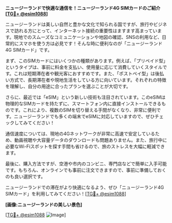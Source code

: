 **ニュージーランドで快適な通信を！ニュージーランド4G SIMカードのご紹介[[TG💪+ @esim1088](https://t.me/s/esim1088)]**

ニュージーランドは美しい自然と豊かな文化で知られる国ですが、旅行やビジネスで訪れる方にとって、インターネット接続の重要性はますます高まっています。現地でのスムーズなコミュニケーションや地図の確認、SNSの利用など、日常的にスマホを使う方は必見です！そんな時に便利なのが「ニュージーランド4G SIMカード」です。

まず、このSIMカードにはいくつかの種類があります。例えば、「プリペイド型」というタイプは、事前に料金を支払い、使用量に応じて消費していくスタイルです。これは短期滞在者や観光客におすすめです。また、「ポストペイ型」は後払い方式で、長期滞在者や現地生活をしている方に向いています。それぞれの特徴を理解し、自分の用途に合ったプランを選ぶことが大切です。

さらに、最近では「eSIM」という新しい技術も注目されています。このeSIMは物理的なSIMカードを持たずに、スマートフォン内に直接インストールできるものです。これにより、複数のSIMを切り替える手間がなくなり、非常に便利です。ニュージーランドでも多くの端末でeSIMに対応していますので、ぜひチェックしてみてください！

通信速度については、現地の4Gネットワークが非常に高速で安定しているため、動画視聴や大容量データのダウンロードも問題ありません。また、旅行中に必要なWi-Fiスポットを探す手間も省けるので、旅のストレスを大幅に軽減できます。

最後に、購入方法ですが、空港や市内のコンビニ、専門店などで簡単に入手可能です。もちろん、オンラインでも事前に注文できますので、事前に準備しておくのも良い選択です。

ニュージーランドでの滞在がより快適になるよう、ぜひ「ニュージーランド4G SIMカード」を利用してみてください！[[TG💪+ @esim1088](https://t.me/s/esim1088)]

**[画像:ニュージーランドの美しい景色]**

[[TG💪+ @esim1088](https://t.me/s/esim1088) ![Image](https://i.postimg.cc/Y0z9fWf4/image.png)]